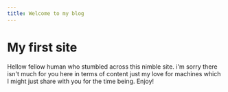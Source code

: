 ```yaml
---
title: Welcome to my blog
---
```

# My first site
Hellow fellow human who stumbled across this nimble site.
i'm sorry there isn't much for you here in terms of content
just my love for machines which I might just share with you for the time being. Enjoy!

